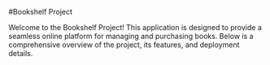 #Bookshelf Project

Welcome to the Bookshelf Project! This application is designed to provide a seamless online platform for managing and purchasing books. Below is a comprehensive overview of the project, its features, and deployment details.
